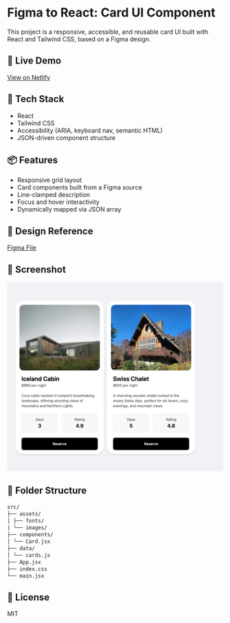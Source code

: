 # Figma to React: Card UI Component

This project is a responsive, accessible, and reusable card UI built with React and Tailwind CSS, based on a Figma design.

## 🔗 Live Demo

[View on Netlify](https://your-netlify-link.netlify.app)

## 🧰 Tech Stack

- React
- Tailwind CSS
- Accessibility (ARIA, keyboard nav, semantic HTML)
- JSON-driven component structure

## 📦 Features

- Responsive grid layout
- Card components built from a Figma source
- Line-clamped description
- Focus and hover interactivity
- Dynamically mapped via JSON array

## 🎨 Design Reference

[Figma File](https://www.figma.com/design/W3FK7JW28zIrb09HnGiMWE/Modern---Clean-UI-Cards.--Community-?node-id=14-47&t=goYUXbj3Vi3B4Tdl-0)

## 📸 Screenshot

<img src="./src/assets/images/screenshot_web.png" width="600" alt="App Screenshot" />

## 📁 Folder Structure

    src/
    ├── assets/
    │ ├── fonts/
    | └── images/
    ├── components/
    │ └── Card.jsx
    ├── data/
    │ └── cards.js
    ├── App.jsx
    ├── index.css
    └── main.jsx

## 📝 License

MIT
